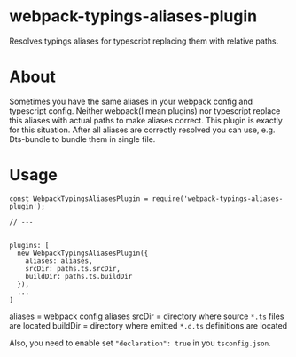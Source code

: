 # webpack-typings-aliases-plugin
Resolves typings aliases for typescript replacing them with relative paths.

# About
Sometimes you have the same aliases in your webpack config and typescript config. 
Neither webpack(I mean plugins) nor typescript replace this aliases with actual paths to make aliases correct.
This plugin is exactly for this situation. 
After all aliases are correctly resolved you can use, e.g. Dts-bundle to bundle them in single file.

# Usage
```
const WebpackTypingsAliasesPlugin = require('webpack-typings-aliases-plugin');

// ---


plugins: [
  new WebpackTypingsAliasesPlugin({
    aliases: aliases,
    srcDir: paths.ts.srcDir,
    buildDir: paths.ts.buildDir
  }),
  ...
]
```

aliases = webpack config aliases
srcDir = directory where source `*.ts` files are located
buildDir = directory where emitted `*.d.ts` definitions are located

Also, you need to enable set `"declaration": true` in you `tsconfig.json`.
